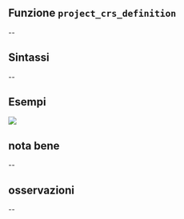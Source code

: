 ## Funzione `project_crs_definition`

--

## Sintassi

--

## Esempi

![](/img/variabili/project_crs_definition/project_crs_definition1.png)

## nota bene

--

## osservazioni

--